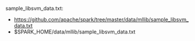 
sample_libsvm_data.txt:
  * https://github.com/apache/spark/tree/master/data/mllib/sample_libsvm_data.txt
  * $SPARK_HOME/data/mllib/sample_libsvm_data.txt
